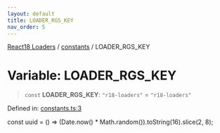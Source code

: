 ```yaml
---
layout: default
title: LOADER_RGS_KEY
nav_order: 5
---
```


[React18 Loaders](../../modules.md) / [constants](../README.md) / LOADER_RGS_KEY

# Variable: LOADER_RGS_KEY

> `const` **LOADER_RGS_KEY**: `"r18-loaders"` = `"r18-loaders"`

Defined in: [constants.ts:3](https://github.com/react18-tools/turborepo-template/blob/6bca4da1020e7e35dd88f35809b83bb7f7d5a943/lib/src/constants.ts#L3)

const uuid = () =\> (Date.now() \* Math.random()).toString(16).slice(2, 8);
